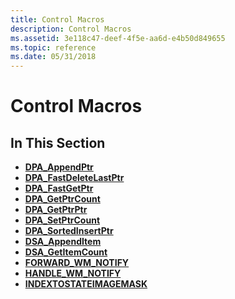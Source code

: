 ```yaml
---
title: Control Macros
description: Control Macros
ms.assetid: 3e118c47-deef-4f5e-aa6d-e4b50d849655
ms.topic: reference
ms.date: 05/31/2018
---
```


# Control Macros

## In This Section

-   [**DPA\_AppendPtr**](/windows/desktop/api/dpa_dsa/nf-dpa_dsa-dpa_appendptr)
-   [**DPA\_FastDeleteLastPtr**](/windows/desktop/api/dpa_dsa/nf-dpa_dsa-dpa_fastdeletelastptr)
-   [**DPA\_FastGetPtr**](/windows/desktop/api/dpa_dsa/nf-dpa_dsa-dpa_fastgetptr)
-   [**DPA\_GetPtrCount**](/windows/desktop/api/dpa_dsa/nf-dpa_dsa-dpa_getptrcount)
-   [**DPA\_GetPtrPtr**](/windows/desktop/api/dpa_dsa/nf-dpa_dsa-dpa_getptrptr)
-   [**DPA\_SetPtrCount**](/windows/desktop/api/dpa_dsa/nf-dpa_dsa-dpa_setptrcount)
-   [**DPA\_SortedInsertPtr**](/windows/desktop/api/dpa_dsa/nf-dpa_dsa-dpa_sortedinsertptr)
-   [**DSA\_AppendItem**](/windows/desktop/api/dpa_dsa/nf-dpa_dsa-dsa_appenditem)
-   [**DSA\_GetItemCount**](/windows/desktop/api/dpa_dsa/nf-dpa_dsa-dsa_getitemcount)
-   [**FORWARD\_WM\_NOTIFY**](/windows/desktop/api/Commctrl/nf-commctrl-forward_wm_notify)
-   [**HANDLE\_WM\_NOTIFY**](/windows/desktop/api/Commctrl/nf-commctrl-handle_wm_notify)
-   [**INDEXTOSTATEIMAGEMASK**](/windows/desktop/api/Commctrl/nf-commctrl-indextostateimagemask)

 

 




